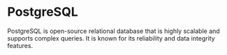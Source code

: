 # PostgreSQL

PostgreSQL is open-source relational database that is highly scalable and supports complex queries. It is known for its reliability and data integrity features.



